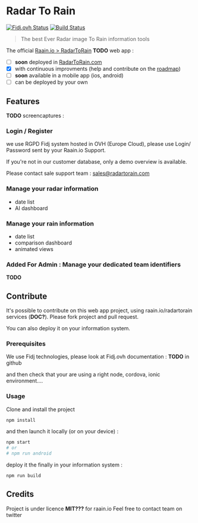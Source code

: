 # Radar To Rain

[![Fidj.ovh Status][fidj-image]][fidj-url]
[![Build Status][travis-image]][travis-url]

> The best Ever Radar image To Rain information tools

The official [Raain.io > RadarToRain](https://Raain.io#RadarToRain) **TODO** web app :
- [ ] **soon** deployed in [RadarToRain.com](https://radartorain.com)
- [x] with continuous improvments (help and contribute on the [roadmap](./issues))
- [ ] **soon** available in a mobile app (ios, android) 
- [ ] can be deployed by your own

## Features

**TODO** screencaptures :
### Login / Register

we use RGPD Fidj system hosted in OVH (Europe Cloud), please use Login/ Password sent by your Raain.io Support.

If you're not in our customer database, only a demo overview is available.

Please contact sale support team : sales@radartorain.com


### Manage your radar information

- date list
- AI dashboard

### Manage your rain information

- date list
- comparison dashboard
- animated views

### Added For Admin : Manage your dedicated team identifiers

**TODO**


## Contribute

It's possible to contribute on this web app project, using raain.io/radartorain services (**DOC?**).
Please fork project and pull request.

You can also deploy it on your information system.


### Prerequisites

We use Fidj technologies, please look at Fidj.ovh documentation : **TODO** in github

and then check that your are using a right node, cordova, ionic environment....


### Usage

Clone and install the project

```bash
npm install
```

and then launch it locally (or on your device) :

```bash
npm start
# or 
# npm run android
```

deploy it the finally in your information system :

```bash
npm run build
```

## Credits

Project is under licence **MIT???** for raain.io
Feel free to contact team on twitter


[fidj-image]: https://fidj.ovh/_/RadarToRain/badges/github.svg
[fidj-url]: https://fidj.ovh/_/RadarToRain
[youtube-img]: http://img.youtube.com/vi/0FbnCWWg_NY/0.jpg
[youtube-video]: https://www.youtube.com/embed/0FbnCWWg_NY?autoplay=true
[travis-image]: https://travis-ci.org/raainio/radartorain.svg?branch=master
[travis-url]: https://travis-ci.org/raainio/radartorain
